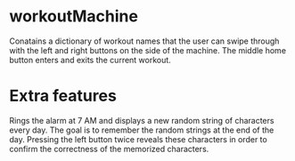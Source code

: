 # workoutMachine

Conatains a dictionary of workout names that the user can swipe through with the left and right buttons on the side of the machine. The middle home button enters and exits the current workout.

# Extra features

Rings the alarm at 7 AM and displays a new random string of characters every day. The goal is to remember the random strings at the end of the day. Pressing the left button twice reveals these characters in order to confirm the correctness of the memorized characters. 
